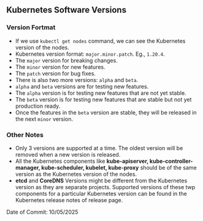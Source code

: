 ## Kubernetes Software Versions

### Version Fortmat
- If we use `kubectl get nodes` command, we can see the Kubernetes version of the nodes.
- Kubernetes version format: `major.minor.patch`. Eg., `1.20.4`.
- The `major` version for breaking changes.
- The `minor` version for new features.
- The `patch` version for bug fixes.
- There is also two more versions: `alpha` and `beta`.
- `alpha` and `beta` versions are for testing new features.
- The `alpha` version is for testing new features that are not yet stable.
- The `beta` version is for testing new features that are stable but not yet production ready.
- Once the features in the `beta` version are stable, they will be released in the next `minor` version.

### Other Notes
- Only 3 versions are supported at a time. The oldest version will be removed when a new version is released.
- All the Kubernetes components like **kube-apiserver, kube-controller-manager, kube-scheduler, kubelet, kube-proxy** should be of the same version as the Kubernetes version of the nodes.
- **etcd** and **CoreDNS** Versions might be different from the Kubernetes version as they are separate projects. Supported versions of these twp components for a particular Kubernetes version can be found in the Kubernetes release notes of release page.

Date of Commit: 10/05/2025